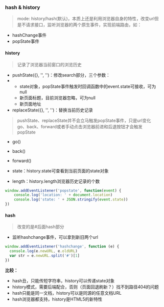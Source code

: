 ### hash & history

> mode: history/hash\(默认\)，本质上还是利用浏览器自身的特性，改变url但是不请求接口，监听浏览器的两个原生事件，实现前端路由，如：

* hashChange事件
* popState事件

#### history

> 记录了浏览器当前窗口的浏览历史

* pushState\({}, '', ''\)：修改search部分，三个参数：
* * state对象，popState事件触发时回调函数中的event.state可接收，可为null
  * 新页面标题，目前浏览器忽略，可为null
  * 新页面地址
* replaceState\({}, '', ''\)：替换当前历史记录

> pushState、replaceState并不会立马触发popState事件，只是url变化  
> go、back、forward或者手动点击浏览器前进和后退按钮才会触发popState

* go\(\)
* back\(\)
* forward\(\)

* state：history.state可查看到当前页面的state对象

* length：history.length浏览器历史记录的个数

```js
window.addEventListener('popstate', function(event) {
    console.log('location: ' + document.location)
    console.log('state: ' + JSON.stringify(event.state))
})
```

#### hash

> 改变的是\#后面hash部分

* 监听hashchange事件，可以拿到新旧两个url

```js
window.addEventListener('hashchange', function (e) {
  console.log(e.newURL, e.oldURL)
  var str = e.newURL.split('#')[1]
})
```

**比较：**

* hash丑，只能传短字符串，history可以传递state对象
* history模式，需要后端配合，否则（页面回退刷新？）找不到路径404的问题
* hash只能是同一文档，history可以是同源的任意文档URL
* hash浏览器都支持，history是HTML5的新特性



